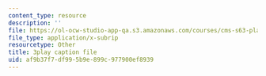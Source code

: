 ```yaml
---
content_type: resource
description: ''
file: https://ol-ocw-studio-app-qa.s3.amazonaws.com/courses/cms-s63-playful-augmented-reality-audio-design-exploration-fall-2019/af9b37f7df995b9e899c977900ef8939_Q6i-gekn__8.vtt
file_type: application/x-subrip
resourcetype: Other
title: 3play caption file
uid: af9b37f7-df99-5b9e-899c-977900ef8939
---
```


